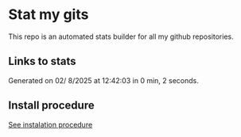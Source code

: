 # Stat my gits

This repo is an automated stats builder for all my github repositories.

## Links to stats


Generated on 02/ 8/2025 at 12:42:03 in 0 min, 2 seconds.

## Install procedure

[See instalation procedure](./src/install.md)

